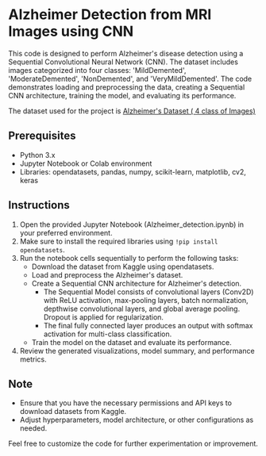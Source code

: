# Alzheimer Detection from MRI Images using CNN

This code is designed to perform Alzheimer's disease detection using a Sequential Convolutional Neural Network (CNN). The dataset includes images categorized into four classes: 'MildDemented', 'ModerateDemented', 'NonDemented', and 'VeryMildDemented'. The code demonstrates loading and preprocessing the data, creating a Sequential CNN architecture, training the model, and evaluating its performance.


The dataset used for the project is [Alzheimer's Dataset ( 4 class of Images)](https://www.kaggle.com/datasets/tourist55/alzheimers-dataset-4-class-of-images)
## Prerequisites
- Python 3.x
- Jupyter Notebook or Colab environment
- Libraries: opendatasets, pandas, numpy, scikit-learn, matplotlib, cv2, keras

## Instructions
1. Open the provided Jupyter Notebook (Alzheimer_detection.ipynb) in your preferred environment.
2. Make sure to install the required libraries using `!pip install opendatasets`.
3. Run the notebook cells sequentially to perform the following tasks:
    - Download the dataset from Kaggle using opendatasets.
    - Load and preprocess the Alzheimer's dataset.
    - Create a Sequential CNN architecture for Alzheimer's detection.
        - The Sequential Model consists of convolutional layers (Conv2D) with ReLU activation, max-pooling layers, batch normalization, depthwise convolutional layers, and global average pooling. Dropout is applied for regularization.
        - The final fully connected layer produces an output with softmax activation for multi-class classification.
    - Train the model on the dataset and evaluate its performance.
4. Review the generated visualizations, model summary, and performance metrics.

## Note
- Ensure that you have the necessary permissions and API keys to download datasets from Kaggle.
- Adjust hyperparameters, model architecture, or other configurations as needed.

Feel free to customize the code for further experimentation or improvement.

